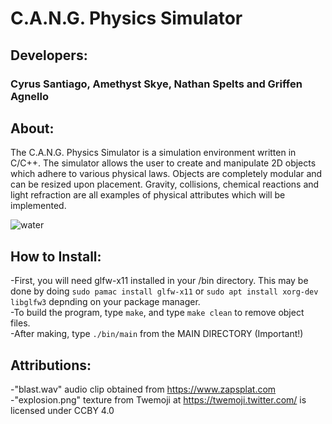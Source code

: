 # C.A.N.G. Physics Simulator


## Developers:

### Cyrus Santiago, Amethyst Skye, Nathan Spelts and Griffen Agnello

## About:

The C.A.N.G. Physics Simulator is a simulation environment written in C/C++. The simulator allows the user to create and manipulate 2D objects which adhere to various physical laws. Objects are completely modular and can be resized upon placement. Gravity, collisions, chemical reactions and light refraction are all examples of physical attributes which will be implemented.

![water](https://user-images.githubusercontent.com/49291237/162099999-427bf402-8101-4f4e-8bcc-c14d8bd87f6c.gif)

## How to Install:

-First, you will need glfw-x11 installed in your /bin directory. This may be done by doing `sudo pamac install glfw-x11` or `sudo apt install xorg-dev libglfw3` depnding on your package manager. <br/>
-To build the program, type `make`, and type `make clean` to remove object files. <br/>
-After making, type `./bin/main` from the MAIN DIRECTORY (Important!)

## Attributions:

-"blast.wav" audio clip obtained from https://www.zapsplat.com <br/>
-"explosion.png" texture from Twemoji at https://twemoji.twitter.com/ is licensed under CCBY 4.0 <br/>

